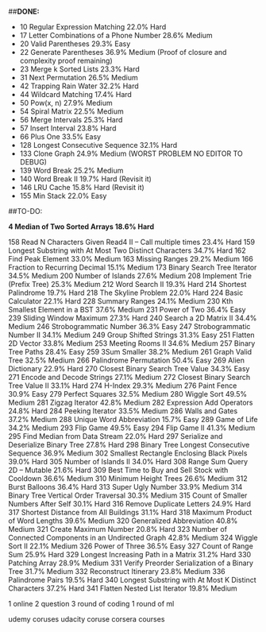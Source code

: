 ##**DONE:** 
- 10 Regular Expression Matching 22.0%     Hard
- 17 Letter Combinations of a Phone Number 28.6%         Medium
- 20 Valid Parentheses 29.3%         Easy
- 22 Generate Parentheses 36.9%         Medium (Proof of closure and complexity proof remaining)
- 23 Merge k Sorted Lists 23.3%         Hard
- 31 Next Permutation 26.5%         Medium
- 42	Trapping Rain Water 32.2%	Hard
- 44 Wildcard Matching 17.4%	Hard
- 50 Pow(x, n)	27.9%	Medium
- 54 Spiral Matrix	22.5%     Medium
- 56 Merge Intervals	25.3%     Hard
- 57 Insert Interval	23.8%     Hard
- 66 Plus One	33.5%     Easy
- 128 Longest Consecutive Sequence	32.1%     Hard
- 133 Clone Graph	24.9%     Medium (WORST PROBLEM NO EDITOR TO DEBUG)
- 139 Word Break	25.2%     Medium
- 140 Word Break II	19.7%     Hard (Revisit it)
- 146 LRU Cache	15.8%     Hard (Revisit it)
- 155 Min Stack	22.0%     Easy

##TO-DO:

**4 Median of Two Sorted Arrays 18.6%         Hard**

158 Read N Characters Given Read4 II – Call multiple times	23.4%	Hard
159 Longest Substring with At Most Two Distinct Characters	34.7%	Hard
162 Find Peak Element	33.0%	Medium
163 Missing Ranges	29.2%	Medium
166 Fraction to Recurring Decimal	15.1%	Medium
173 Binary Search Tree Iterator		34.5%	Medium
200 Number of Islands 27.6%     Medium
208 Implement Trie (Prefix Tree) 25.3%     Medium
212 Word Search II 19.3%     Hard
214 Shortest Palindrome 19.7%     Hard
218 The Skyline Problem 22.0%     Hard
224 Basic Calculator 22.1%     Hard
228 Summary Ranges 24.1%     Medium
230 Kth Smallest Element in a BST 37.6%     Medium
231 Power of Two 36.4%     Easy
239 Sliding Window Maximum 27.3%     Hard
240 Search a 2D Matrix II 34.4%     Medium
246 Strobogrammatic Number 36.3%     Easy
247 Strobogrammatic Number II 34.1%     Medium
249 Group Shifted Strings 31.3%     Easy
251 Flatten 2D Vector 33.8%     Medium
253 Meeting Rooms II 34.6%     Medium
257 Binary Tree Paths 28.4%     Easy
259 3Sum Smaller 38.2%     Medium
261 Graph Valid Tree 32.5%     Medium
266 Palindrome Permutation 50.4%     Easy
269 Alien Dictionary 22.9%     Hard
270 Closest Binary Search Tree Value 34.3%     Easy
271 Encode and Decode Strings 27.1%     Medium
272 Closest Binary Search Tree Value II 33.1%     Hard
274 H-Index 29.3%     Medium
276 Paint Fence 30.9%     Easy
279 Perfect Squares 32.5%     Medium
280 Wiggle Sort 49.5%     Medium
281 Zigzag Iterator 42.8%     Medium
282 Expression Add Operators 24.8%     Hard
284 Peeking Iterator 33.5%     Medium
286 Walls and Gates 37.2%     Medium
288 Unique Word Abbreviation 15.7%     Easy
289 Game of Life 34.2%     Medium
293 Flip Game 49.5%     Easy
294 Flip Game II 41.3%     Medium
295 Find Median from Data Stream 22.0%     Hard
297 Serialize and Deserialize Binary Tree 27.8%     Hard
298 Binary Tree Longest Consecutive Sequence 36.9%     Medium
302 Smallest Rectangle Enclosing Black Pixels 39.0%     Hard
305 Number of Islands II 34.0%     Hard
308 Range Sum Query 2D – Mutable 21.6%     Hard
309 Best Time to Buy and Sell Stock with Cooldown 36.6%     Medium
310 Minimum Height Trees 26.6%     Medium
312 Burst Balloons 36.4%     Hard
313 Super Ugly Number 33.9%     Medium
314 Binary Tree Vertical Order Traversal 30.3%     Medium
315 Count of Smaller Numbers After Self 30.1%     Hard
316 Remove Duplicate Letters 24.9%     Hard
317 Shortest Distance from All Buildings 31.1%     Hard
318 Maximum Product of Word Lengths 39.6%     Medium
320 Generalized Abbreviation 40.8%     Medium
321 Create Maximum Number 20.8%     Hard
323 Number of Connected Components in an Undirected Graph 42.8%     Medium
324 Wiggle Sort II 22.1%     Medium
326 Power of Three 36.5%     Easy
327 Count of Range Sum 25.9%     Hard
329 Longest Increasing Path in a Matrix 31.2%     Hard
330 Patching Array 28.9%     Medium
331 Verify Preorder Serialization of a Binary Tree 31.7%     Medium
332 Reconstruct Itinerary 23.8%     Medium
336 Palindrome Pairs 19.5%     Hard
340 Longest Substring with At Most K Distinct Characters 37.2%     Hard
341 Flatten Nested List Iterator 19.8%     Medium

1 online 2 question
3 round of coding 
1 round of ml

udemy coruses
udacity coruse
corsera courses 